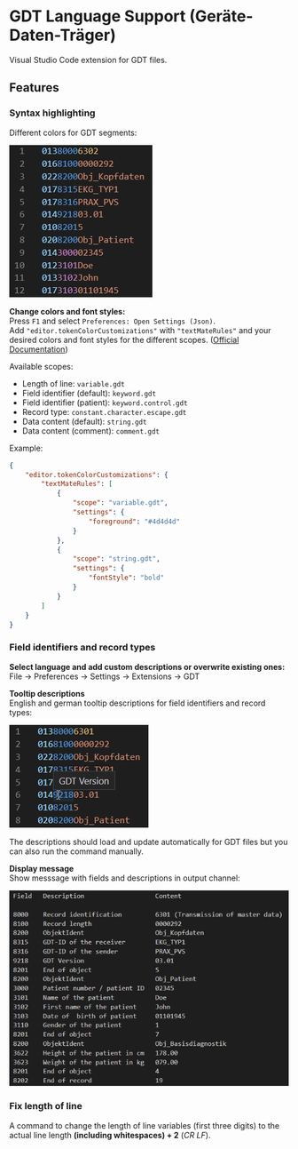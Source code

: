 # GDT Language Support (**G**eräte-**D**aten-**T**räger)

Visual Studio Code extension for GDT files.

## Features
### Syntax highlighting

Different colors for GDT segments:  

![Syntax_highlighting_Screenshoot](https://github.com/Lixfeld/VSCode-GDT-Extension/raw/master/images/Syntax_highlighting.PNG)  

**Change colors and font styles:**  
Press `F1` and select `Preferences: Open Settings (Json)`.  
Add `"editor.tokenColorCustomizations"` with `"textMateRules"` and your desired colors and font styles for the different scopes.
([Official Documentation](https://code.visualstudio.com/docs/getstarted/themes#_editor-syntax-highlighting))

Available scopes:
- Length of line: `variable.gdt`
- Field identifier (default): `keyword.gdt`
- Field identifier (patient): `keyword.control.gdt`
- Record type: `constant.character.escape.gdt`
- Data content (default): `string.gdt`
- Data content (comment): `comment.gdt`

Example: 
```json
{
    "editor.tokenColorCustomizations": {
        "textMateRules": [
            {
                "scope": "variable.gdt",
                "settings": {
                    "foreground": "#4d4d4d"
                }
            },
            {
                "scope": "string.gdt",
                "settings": {
                    "fontStyle": "bold"
                }
            }
        ]
    }
}
```
### Field identifiers and record types
**Select language and add custom descriptions or overwrite existing ones:**   
File -> Preferences -> Settings -> Extensions -> GDT  

**Tooltip descriptions**  
English and german tooltip descriptions for field identifiers and record types:  

![Tooltip_Screenshoot](https://github.com/Lixfeld/VSCode-GDT-Extension/raw/master/images/Tooltip.PNG)  

The descriptions should load and update automatically for GDT files but you can also run the command manually.  

**Display message**  
Show messsage with fields and descriptions in output channel:

![Output_channel_Screenshoot](https://github.com/Lixfeld/VSCode-GDT-Extension/raw/master/images/Output_channel.PNG)  

### Fix length of line
A command to change the length of line variables (first three digits) to the actual line length **(including whitespaces) + 2** (*CR LF*).
